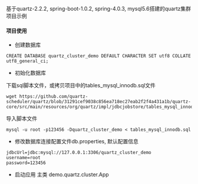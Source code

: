 基于quartz-2.2.2, spring-boot-1.0.2,  spring-4.0.3, mysql5.6搭建的quartz集群项目示例

#### 项目使用

- 创建数据库
```
CREATE DATABASE quartz_cluster_demo DEFAULT CHARACTER SET utf8 COLLATE utf8_general_ci;
```

- 初始化数据库

下载sql脚本文件，或拷贝项目中的tables_mysql_innodb.sql文件
```
wget https://github.com/quartz-scheduler/quartz/blob/31291cef9038c856ea718ec27eab2f2f4a431a1b/quartz-core/src/main/resources/org/quartz/impl/jdbcjobstore/tables_mysql_innodb.sql
```

导入脚本文件
```
mysql -u root -p123456 -Dquartz_cluster_demo < tables_mysql_innodb.sql
```

- 修改数据库连接配置文件db.properties, 默认配置信息
```
jdbcUrl=jdbc:mysql://127.0.0.1:3306/quartz_cluster_demo
username=root
password=123456
```

- 启动应用
主类 demo.quartz.cluster.App


